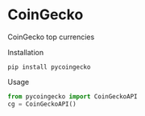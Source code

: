 # CoinGecko
 CoinGecko top currencies 
 
Installation 

```
pip install pycoingecko
```

Usage 

```python
from pycoingecko import CoinGeckoAPI
cg = CoinGeckoAPI()
```

